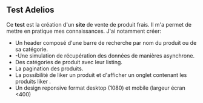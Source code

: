 ## Test Adelios

Ce **test** est la création d'un **site** de vente de produit frais.
Il m'a permet de mettre en pratique mes connaissances.
J'ai notamment créer:

- Un header composé d'une barre de recherche par nom du produit ou de sa catégorie.
- -Une simulation de récupération des données de manières asynchrone.
- Des catégories de produit avec leur listing.
- La pagination des produits.
- La possibilité de liker un produit et d'afficher un onglet contenant les produits liker .
- Un design reponsive format desktop (1080) et mobile (largeur écran <400) 
